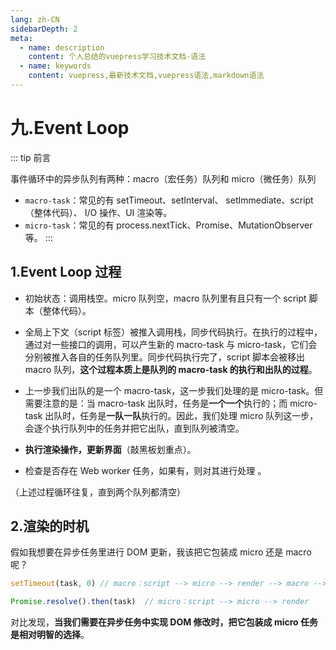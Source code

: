 ```yaml
---
lang: zh-CN
sidebarDepth: 2
meta:
  - name: description
    content: 个人总结的vuepress学习技术文档-语法
  - name: keywords
    content: vuepress,最新技术文档,vuepress语法,markdown语法
---
```


# 九.Event Loop
::: tip 前言

事件循环中的异步队列有两种：macro（宏任务）队列和 micro（微任务）队列

- `macro-task`：常见的有 setTimeout、setInterval、 setImmediate、script（整体代码）、 I/O 操作、UI 渲染等。  
- `micro-task`：常见的有 process.nextTick、Promise、MutationObserver 等。
:::
## 1.Event Loop 过程

- 初始状态：调用栈空。micro 队列空，macro 队列里有且只有一个 script 脚本（整体代码）。
- 全局上下文（script 标签）被推入调用栈，同步代码执行。在执行的过程中，通过对一些接口的调用，可以产生新的 macro-task 与 micro-task，它们会分别被推入各自的任务队列里。同步代码执行完了，script 脚本会被移出 macro 队列，**这个过程本质上是队列的 macro-task 的执行和出队的过程**。
- 上一步我们出队的是一个 macro-task，这一步我们处理的是 micro-task。但需要注意的是：当 macro-task 出队时，任务是**一个一个**执行的；而 micro-task 出队时，任务是**一队一队**执行的。因此，我们处理 micro 队列这一步，会逐个执行队列中的任务并把它出队，直到队列被清空。

- **执行渲染操作，更新界面**（敲黑板划重点）。
- 检查是否存在 Web worker 任务，如果有，则对其进行处理 。

（上述过程循环往复，直到两个队列都清空）

## 2.渲染的时机

假如我想要在异步任务里进行 DOM 更新，我该把它包装成 micro 还是 macro 呢？

```js
setTimeout(task, 0) // macro：script --> micro --> render --> macro --> render
```
```js
Promise.resolve().then(task)  // micro：script --> micro --> render
```

对比发现，**当我们需要在异步任务中实现 DOM 修改时，把它包装成 micro 任务是相对明智的选择**。